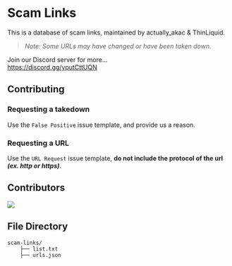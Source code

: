 # Scam Links
This is a database of scam links, maintained by actually_akac & ThinLiquid.<br>
> *Note: Some URLs may have changed or have been taken down.*

Join our Discord server for more...<br> 
https://discord.gg/yputCttUQN

## Contributing
### Requesting a takedown
Use the `False Positive` issue template, and provide us a reason.

### Requesting a URL
Use the `URL Request` issue template, **do not include the protocol of the url ___(ex. http or https)___**.

## Contributors
<img src="https://contrib.rocks/image?repo=Discord-AntiScam/scam-links">

## File Directory
```
scam-links/
    ├── list.txt
    ├── urls.json
```
